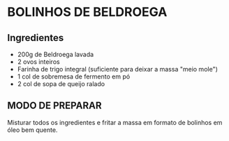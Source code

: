 # BOLINHOS DE BELDROEGA

## Ingredientes

- 200g de Beldroega lavada
- 2 ovos inteiros
- Farinha de trigo integral (suficiente para deixar a massa "meio mole")
- 1 col de sobremesa de fermento em pó
- 2 col de sopa de queijo ralado

## MODO DE PREPARAR

Misturar todos os ingredientes e fritar a massa em formato de bolinhos em óleo bem quente.
